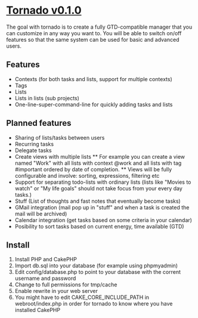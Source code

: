 # [Tornado v0.1.0](http://github.com/rasmushaglund/tornado)

The goal with tornado is to create a fully GTD-compatible manager that you can customize in any way you want to. 
You will be able to switch on/off features so that the same system can be used for basic and advanced users.

## Features
* Contexts (for both tasks and lists, support for multiple contexts)
* Tags
* Lists
* Lists in lists (sub projects)
* One-line-super-command-line for quickly adding tasks and lists

## Planned features
* Sharing of lists/tasks between users
* Recurring tasks
* Delegate tasks
* Create views with multiple lists
** For example you can create a view named "Work" with all lists with context @work and all lists with tag #important ordered by date of completion.
** Views will be fully configurable and involve: sorting, expressions, filtering etc
* Support for separating todo-lists with ordinary lists (lists like "Movies to watch" or "My life goals" should not take focus from your every day tasks.)
* Stuff (List of thoughts and fast notes that eventually become tasks)
* GMail integration (mail pop up in "stuff" and when a task is created the mail will be archived)
* Calendar integration (get tasks based on some criteria in your calendar)
* Posibility to sort tasks based on current energy, time available (GTD)

## Install
1. Install PHP and CakePHP
2. Import db.sql into your database (for example using phpmyadmin)
3. Edit config/database.php to point to your database with the corrent username and password
4. Change to full permissions for tmp/cache
5. Enable rewrite in your web server
6. You might have to edit CAKE_CORE_INCLUDE_PATH in webroot/index.php in order for tornado to know where you have installed CakePHP
